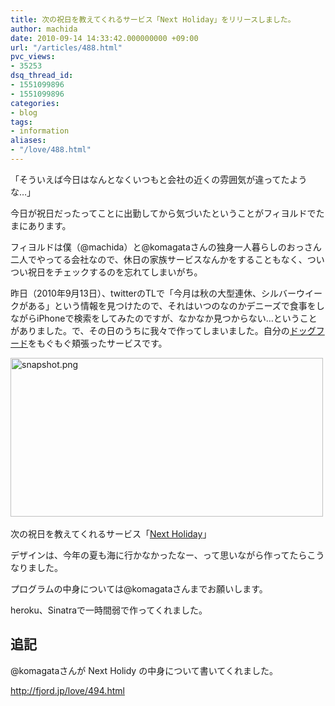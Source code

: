 ```yaml
---
title: 次の祝日を教えてくれるサービス「Next Holiday」をリリースしました。
author: machida
date: 2010-09-14 14:33:42.000000000 +09:00
url: "/articles/488.html"
pvc_views:
- 35253
dsq_thread_id:
- 1551099896
- 1551099896
categories:
- blog
tags:
- information
aliases:
- "/love/488.html"
---
```

「そういえば今日はなんとなくいつもと会社の近くの雰囲気が違ってたような…」
  
今日が祝日だったってことに出勤してから気づいたということがフィヨルドでたまにあります。

フィヨルドは僕（@machida）と@komagataさんの独身一人暮らしのおっさん二人でやってる会社なので、休日の家族サービスなんかをすることもなく、ついつい祝日をチェックするのを忘れてしまいがち。

昨日（2010年9月13日）、twitterのTLで「今月は秋の大型連休、シルバーウイークがある」という情報を見つけたので、それはいつのなのかデニーズで食事をしながらiPhoneで検索をしてみたのですが、なかなか見つからない…ということがありました。で、その日のうちに我々で作ってしまいました。自分の[ドッグフード][1]をもぐもぐ頬張ったサービスです。


  <a href="http://holiday.fjord.jp/"><img src="http://farm5.static.flickr.com/4127/4989308068_799e4379ca.jpg" width="500" height="254" alt="snapshot.png" /></a><br /> <br /> 次の祝日を教えてくれるサービス「<a href="http://holiday.fjord.jp/">Next Holiday</a>」


デザインは、今年の夏も海に行かなかったなー、って思いながら作ってたらこうなりました。

プログラムの中身については@komagataさんまでお願いします。
  
heroku、Sinatraで一時間弱で作ってくれました。

## 追記

@komagataさんが Next Holidy の中身について書いてくれました。
  
<http://fjord.jp/love/494.html>

 [1]: http://en.wikipedia.org/wiki/Eating_your_own_dog_food